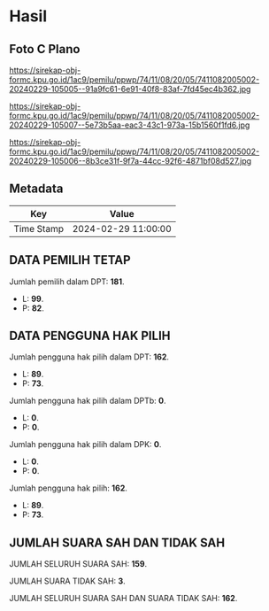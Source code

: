 # Hasil

## Foto C Plano

https://sirekap-obj-formc.kpu.go.id/1ac9/pemilu/ppwp/74/11/08/20/05/7411082005002-20240229-105005--91a9fc61-6e91-40f8-83af-7fd45ec4b362.jpg

https://sirekap-obj-formc.kpu.go.id/1ac9/pemilu/ppwp/74/11/08/20/05/7411082005002-20240229-105007--5e73b5aa-eac3-43c1-973a-15b1560f1fd6.jpg

https://sirekap-obj-formc.kpu.go.id/1ac9/pemilu/ppwp/74/11/08/20/05/7411082005002-20240229-105006--8b3ce31f-9f7a-44cc-92f6-4871bf08d527.jpg


## Metadata

| Key        | Value               |
| ---------- | ------------------- |
| Time Stamp | 2024-02-29 11:00:00 |


## DATA PEMILIH TETAP

Jumlah pemilih dalam DPT: **181**.
 * L: **99**.
 * P: **82**.

## DATA PENGGUNA HAK PILIH

Jumlah pengguna hak pilih dalam DPT: **162**.
 * L: **89**.
 * P: **73**.

Jumlah pengguna hak pilih dalam DPTb: **0**.
 * L: **0**.
 * P: **0**.

Jumlah pengguna hak pilih dalam DPK: **0**.
 * L: **0**.
 * P: **0**.

Jumlah pengguna hak pilih: **162**.
 * L: **89**.
 * P: **73**.

## JUMLAH SUARA SAH DAN TIDAK SAH

JUMLAH SELURUH SUARA SAH: **159**.

JUMLAH SUARA TIDAK SAH: **3**.

JUMLAH SELURUH SUARA SAH DAN SUARA TIDAK SAH: **162**.


